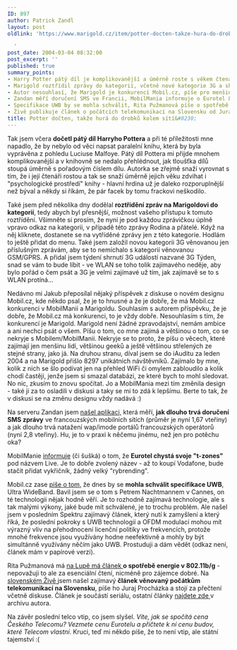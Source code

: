 ```yaml
---
ID: 897
author: Patrick Zandl
layout: post
oldlink: 'https://www.marigold.cz/item/potter-docten-takze-hura-do-drobku-kolem-siti

  '
post_date: 2004-03-04 08:32:00
post_excerpt: ''
published: true
summary_points:
- Harry Potter pátý díl je komplikovanější a úměrně roste s věkem čtenářů.
- Marigold roztřídil zprávy do kategorií, včetně nové kategorie 3G a shrnutí 3G Týden.
- Autor nesouhlasí, že Marigold je konkurencí Mobil.cz, píše pro menšinu geeků.
- Zandan měří doručení SMS ve Francii, MobilMania informuje o Eurotel Live.
- Specifikace UWB by se mohla schválit, Rita Pužmanová píše o spotřebě energie 802.11b/g.
- Živě publikuje článek o počátcích telekomunikací na Slovensku od Juraje Procházky.
title: Potter dočten, takže hurá do drobků kolem sítí&#8230;
---
```


<p>
Tak jsem včera <STRONG>dočetl pátý díl Harryho Pottera</STRONG> a při té příležitosti mne napadlo, že by nebylo od věci napsat paralelní knihu, která by byla vyprávěna z pohledu Luciuse Malfoye. Pátý díl Pottera mi přijde mnohem komplikovanější a v knihovně se nedalo přehlédnout, jak tloušťka dílů stoupá úměrně s pořadovým číslem dílu. Autorka se zřejmě snaží vyrovnat s tím, že i její čtenáři rostou a tak se snaží úměrně jejich věku zdvihat i "psychologické prostředí" knihy - hlavní hrdina už je daleko rozporuplnější než býval a někdy si říkám, že pár facek by tomu frackovi neškodilo.</p>

<p>
Také jsem před několika dny dodělal <STRONG>roztřídění zpráv na Marigoldovi do kategorií</STRONG>, tedy abych byl přesnější, možnost vašeho přístupu k tomuto roztřídění. Všimněte si prosím, že nyní je pod každou zprávičkou úplně vpravo odkaz na kategorii, v případě této zprávy Rodina a přátelé. Když na něj kliknete, dostanete se na vytříděné zprávy jen z této kategorie. Hodlám to ještě přidat do menu. Také jsem založil novou kategorii 3G věnovanou jen příslušným zprávám, aby se to nemíchalo s kategorií věnovanou GSM/GPRS. A přidal jsem týdení shrnutí 3G událostí nazvané 3G Týden, snad se vám to bude líbit - ve WLAN se toho tolik zajímavého neděje, aby bylo pořád o čem psát a 3G je velmi zajímavé už tím, jak zajímavě se to s WLAN protíná...</p>

<p>
Nedávno mi Jakub přeposílal nějaký příspěvek z diskuse o novém designu Mobil.cz, kde někdo psal, že je to hnusné a že je dobře, že má Mobil.cz konkurenci v MobilManii a Marigoldu. Souhlasím s autorem příspěvku, že je dobře, že Mobil.cz má konkurenci, to je vždy dobře. Nesouhlasím s tím, že konkurencí je Marigold. Marigold není žádné zpravodajství, nemám ambice a ani nechci psát o všem. Píšu o tom, co mne zajímá a většinou o tom, co se nekryje s Mobilem/MobilManii. Nekryje se to proto, že píšu o věcech, které zajímají jen menšinu lidí, většinou geeků a ještě většinou střelených ze stejné strany, jako já. Na druhou stranu, díval jsem se do iAuditu za leden 2004 a na Marigold přišlo 8297 unikátních návštěvníků. Zajímalo by mne, kolik z nich se šlo podívat jen na přehled WiFi či omylem zabloudilo a kolik chodí častěji, jenže jsem si smazal databázi, ze které bych to mohl sledovat. No nic, zkusím to znovu spočítat. Jo a MobilMania mezi tím změnila design - také ji za to osladili v diskusi a taky se mi to zdá k lepšímu. Berte to tak, že v diskusi se na změnu designu vždy nadává :)</p>

<p>
Na serveru Zandan jsem <A href="http://test.zandan.com/website/mdw_operators.asp#sms" target=_blank>našel aplikaci,</A> která měří, <STRONG>jak dlouho trvá doručení SMS zprávy</STRONG> ve francouzských mobilních sítích (průměr je nyní 1,67 vteřiny) a jak dlouho trvá natažení wap/imode portálů francouzských operátorů (nyní 2,8 vteřiny). Hu, je to v praxi k něčemu jinému, než jen pro potěchu oka?</p>

<p>
MobilManie <A href="http://www.mobilmania.cz/Bleskovky/AR.asp?ARI=106725" target=_blank>informuje</A>&#160;(či šušká)&#160;o tom, že <STRONG>Eurotel chystá svoje "t-zones"</STRONG> pod názvem Live. Je to dobře zvolený název - až to koupí Vodafone, bude stačit přidat vykřičník, žádný velký "rybrending". </p>

<p>
Mobil.cz zase <A href="http://mobil.idnes.cz/mobilni_komunikace/mobilni_technologie/uwbcsp040302.html" target=_blank>píše o tom</A>, že dnes by se <STRONG>mohla schválit specifikace UWB</STRONG>, Ultra WideBand. Bavil jsem se o tom s Petrem Nachtmannem v Cannes, on té technologii nějak hodně věří. Je to rozhodně zajímavá technologie, ale s tak malými výkony, jaké bude mít schválené, je to trochu problém. Ale našel jsem v posledním Spektru zajímavý článek, který nutí k zamyšlení a který říká, že poslední pokroky s UWB technologií a OFDM modulací mohou mít výrazný vliv na přehodnocení licenční politiky ve frekvencích, protože mnohé frekvence jsou využívány hodne neefektivně a mohly by být simultánně využívány něčím jako UWB. Prostuduji a dám vědět (odkaz není, článek mám v papírové verzi).</p>

<p>
Rita Pužmanová má <A href="http://www.lupa.cz/clanek.php3?show=3256" target=_blank>na Lupě má článek </A><STRONG>o spotřebě energie v 802.11b/g</STRONG> - nepovažuji to ale za esenciální čtení, nicméně pro zájemce dobré. Na <A href="http://www.zive.sk/H/Mobil/Ar.asp?ARI=107784&amp;CAI=2134" target=_blank>slovenském Živě </A>jsem našel zajímavý <STRONG>článek věnovaný počátkům telekomunikací na Slovensku</STRONG>, píše ho Juraj Procházka a stojí za přečtení včetně diskuse. Článek je součástí seriálu, ostatní články <A href="http://www.zive.sk/Authors/default.asp?AUI=512" target=_blank>najdete zde </A>v archivu autora. </p>

<p>
Na závěr poslední telco vtip, co jsem slyšel. <EM>Víte, jak se spočítá cena Českého Telecomu? Vezmete cenu Eurotelu a přičtete k ní cenu budov, které Telecom vlastní.</EM> Kruci, teď mi někdo píše, že to není vtip, ale státní tajemství :(</p>